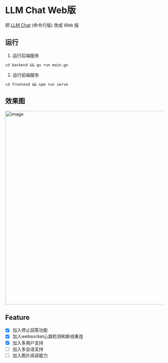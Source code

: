 # LLM Chat Web版

把 [LLM Chat](https://github.com/guobinqiu/llm-chat) (命令行版) 改成 Web 版

## 运行

1. 运行后端服务

```
cd backend && go run main.go
```

2. 运行前端服务

```
cd frontend && npm run serve
```

## 效果图

<img width="618" alt="image" src="https://github.com/user-attachments/assets/679cb2b7-775a-483f-b10d-0b1ba4359a8f" />

## Feature

- [x] 加入停止回答功能
- [x] 加入websocket心跳检测和断线重连
- [x] 加入多用户支持
- [ ] 加入多会话支持
- [ ] 加入图片阅读能力
